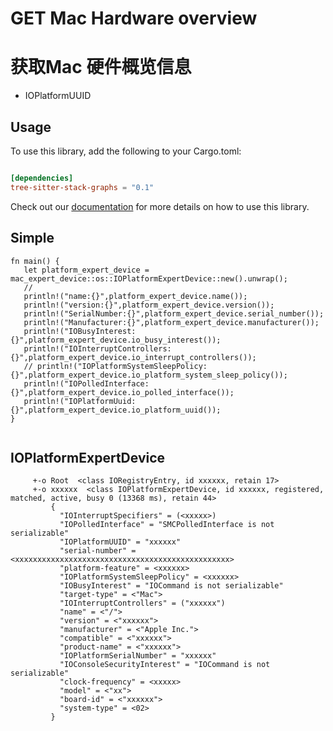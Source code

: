 # GET  Mac  Hardware overview 
# 获取Mac 硬件概览信息 


- IOPlatformUUID

## Usage
To use this library, add the following to your Cargo.toml:

```toml

[dependencies]
tree-sitter-stack-graphs = "0.1"

```

Check out our [documentation](https://docs.rs/mac_expert_device/latest/x86_64-apple-darwin/mac_expert_device/all.html) for more details on how to use this library.


## Simple 

```
fn main() {
   let platform_expert_device =  mac_expert_device::os::IOPlatformExpertDevice::new().unwrap();
   //
   println!("name:{}",platform_expert_device.name());
   println!("version:{}",platform_expert_device.version());
   println!("SerialNumber:{}",platform_expert_device.serial_number());
   println!("Manufacturer:{}",platform_expert_device.manufacturer());
   println!("IOBusyInterest:{}",platform_expert_device.io_busy_interest());
   println!("IOInterruptControllers:{}",platform_expert_device.io_interrupt_controllers());
   // println!("IOPlatformSystemSleepPolicy:{}",platform_expert_device.io_platform_system_sleep_policy());
   println!("IOPolledInterface:{}",platform_expert_device.io_polled_interface());
   println!("IOPlatformUuid:{}",platform_expert_device.io_platform_uuid());
}


```



## IOPlatformExpertDevice

```text
     +-o Root  <class IORegistryEntry, id xxxxxx, retain 17>
     +-o xxxxxx  <class IOPlatformExpertDevice, id xxxxxx, registered, matched, active, busy 0 (13368 ms), retain 44>
         {
           "IOInterruptSpecifiers" = (<xxxxx>)
           "IOPolledInterface" = "SMCPolledInterface is not serializable"
           "IOPlatformUUID" = "xxxxxx"
           "serial-number" = <xxxxxxxxxxxxxxxxxxxxxxxxxxxxxxxxxxxxxxxxxxxxxxxx>
           "platform-feature" = <xxxxxx>
           "IOPlatformSystemSleepPolicy" = <xxxxxx>
           "IOBusyInterest" = "IOCommand is not serializable"
           "target-type" = <"Mac">
           "IOInterruptControllers" = ("xxxxxx")
           "name" = <"/">
           "version" = <"xxxxxx">
           "manufacturer" = <"Apple Inc.">
           "compatible" = <"xxxxxx">
           "product-name" = <"xxxxxx">
           "IOPlatformSerialNumber" = "xxxxxx"
           "IOConsoleSecurityInterest" = "IOCommand is not serializable"
           "clock-frequency" = <xxxxx>
           "model" = <"xx">
           "board-id" = <"xxxxxx">
           "system-type" = <02>
         }
```
